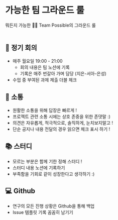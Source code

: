 # 가능한 팀 그라운드 룰

뭐든지 가능한 💪🏻 Team Possible의 그라운드 룰
</br>
</br>

<h2>💬 정기 회의 </h2>

- 매주 월요일 19:00 - 21:00
  - 회의 내용은 팀 노션에 기록
  - 기록은 매주 번갈아 가며 담당 (지은-서아-은성)
- 수업 중 부여된 과제 제출 더블 체크

<h2>📱 소통</h2>

- 원활한 소통을 위해 답장은 빠르게 !
- 프로젝트 관련 소통 시에는 상호 존중을 위한 존댓말 :)
- 의견은 자유롭게, 적극적으로, 솔직하게, 눈치보지말고 !
- 단순 공지나 내용 전달의 경우 읽으면 체크 표시 하기 !

<h2>📚 스터디</h2>

- 모르는 부분은 함께 기한 정해 스터디 !
- 스터디 내용 노션에 기록하기
- 부족함을 기회로 같이 성장한다고 생각하기 :)

<h2>💻 Github</h2>

- 연구의 모든 진행 상황은 Github을 통해 백업
- Issue 템플릿 기록 꼼꼼히 남기기
